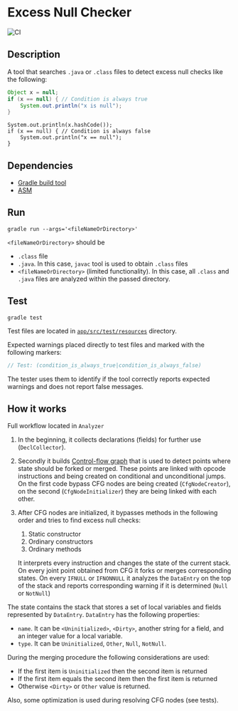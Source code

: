 # Excess Null Checker

![CI](https://github.com/KvanTTT/ExcessNullChecker/workflows/CI/badge.svg)

## Description

A tool that searches `.java` or `.class` files to detect excess null checks like
the following:

```java
Object x = null;
if (x == null) { // Condition is always true
    System.out.println("x is null");
}
```

```
System.out.println(x.hashCode());
if (x == null) { // Condition is always false
    System.out.println("x == null");
}
```

## Dependencies

* [Gradle build tool](https://gradle.org/)
* [ASM](https://asm.ow2.io/)

## Run

```
gradle run --args='<fileNameOrDirectory>'
```

`<fileNameOrDirectory>` should be
* `.class` file
* `.java`. In this case, `javac` tool is used to obtain `.class` files
* `<fileNameOrDirectory>` (limited functionality).
  In this case, all `.class` and `.java` files are analyzed within the passed directory.

## Test

```
gradle test
```

Test files are located in [`app/src/test/resources`](app/src/test/resources) directory.

Expected warnings placed directly to test files and
marked with the following markers:

```java
// Test: (condition_is_always_true|condition_is_always_false)
```

The tester uses them to identify if the tool correctly reports expected warnings
and does not report false messages.


## How it works

Full workflow located in `Analyzer`

1. In the beginning, it collects declarations (fields) for further use (`DeclCollector`).
2. Secondly it builds [Control-flow graph](https://en.wikipedia.org/wiki/Control-flow_graph)
   that is used to detect points where state
   should be forked or merged. These points are linked with opcode instructions
   and being created on conditional and unconditional jumps.
   On the first code bypass CFG nodes are being created (`CfgNodeCreator`),
   on the second (`CfgNodeInitializer`) they are being linked with each other.
3. After CFG nodes are initialized, it bypasses methods in the following order and
   tries to find excess null checks:
    1. Static constructor
    2. Ordinary constructors
    3. Ordinary methods

   It interprets every instruction and changes the state of the current stack.
   On every joint point obtained from CFG it forks or merges corresponding states.
   On every `IFNULL` or `IFNONNULL` it analyzes the `DataEntry` on the top of the stack
   and reports corresponding warning if it is determined (`Null` or `NotNull`)

The state contains the stack that stores a set of local variables and fields represented by `DataEntry`.
`DataEntry` has the following properties:

* `name`. It can be `<Uninitialized>`, `<Dirty>`,
  another string for a field, and an integer value for a local variable.
* `type`. It can be `Uninitialized`, `Other`, `Null`, `NotNull`.

During the merging procedure the following considerations are used:

* If the first item is `Uninitialized` then the second item is returned
* If the first item equals the second item then the first item is returned
* Otherwise `<Dirty>` or `Other` value is returned.

Also, some optimization is used during resolving CFG nodes (see tests).


